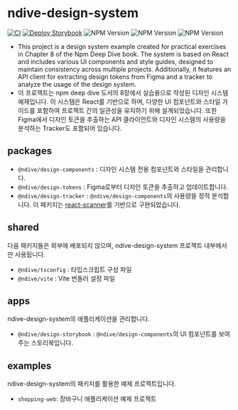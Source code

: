 # ndive-design-system

[![CI](https://github.com/yujeongJeon/ndive-design-system/actions/workflows/ci.yaml/badge.svg?branch=main)](https://github.com/yujeongJeon/ndive-design-system/actions/workflows/ci.yaml)
[![Deploy Storybook](https://github.com/yujeongJeon/ndive-design-system/actions/workflows/docs.yaml/badge.svg?branch=main)](https://github.com/yujeongJeon/ndive-design-system/actions/workflows/docs.yaml)
![NPM Version](https://img.shields.io/npm/v/%40ndive%2Fdesign-tokens)
![NPM Version](https://img.shields.io/npm/v/%40ndive%2Fdesign-components)
![NPM Version](https://img.shields.io/npm/v/%40ndive%2Fdesign-tracker)

- This project is a design system example created for practical exercises in Chapter 8 of the Npm Deep Dive book. The system is based on React and includes various UI components and style guides, designed to maintain consistency across multiple projects. Additionally, it features an API client for extracting design tokens from Figma and a tracker to analyze the usage of the design system.
- 이 프로젝트는 npm deep dive 도서의 8장에서 실습용으로 작성된 디자인 시스템 예제입니다. 이 시스템은 React를 기반으로 하며, 다양한 UI 컴포넌트와 스타일 가이드를 포함하여 프로젝트 간의 일관성을 유지하기 위해 설계되었습니다. 또한 Figma에서 디자인 토큰을 추출하는 API 클라이언트와 디자인 시스템의 사용량을 분석하는 Tracker도 포함되어 있습니다.

## packages

- `@ndive/design-components` : 디자인 시스템 전용 컴포넌트와 스타일을 관리합니다.
- `@ndive/design-tokens` : Figma로부터 디자인 토큰을 추출하고 업데이트합니다.
- `@ndive/design-tracker` : `@ndive/design-components`의 사용량을 정적 분석합니다. 이 패키지는 [react-scanner](https://www.npmjs.com/package/react-scanner)를 기반으로 구현되었습니다.

## shared

다음 패키지들은 외부에 배포되지 않으며, ndive-design-system 프로젝트 내부에서만 사용됩니다.

- `@ndive/tsconfig` : 타입스크립트 구성 파일
- `@ndive/vite` : Vite 번들러 설정 파일

## apps

ndive-design-system의 애플리케이션을 관리합니다.

- `@ndive/design-storybook` : `@ndive/design-components`의 UI 컴포넌트를 보여주는 스토리북입니다.

## examples

ndive-design-system의 패키지를 활용한 예제 프로젝트입니다.

- `shopping-web`: 장바구니 애플리케이션 예제 프로젝트
